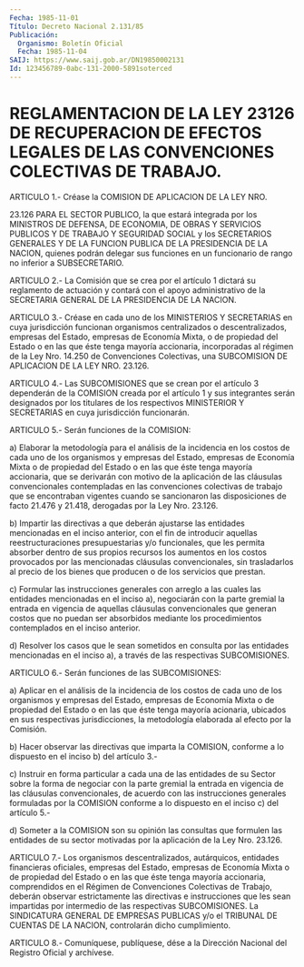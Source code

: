 ```yaml
---
Fecha: 1985-11-01
Título: Decreto Nacional 2.131/85
Publicación:
  Organismo: Boletín Oficial
  Fecha: 1985-11-04
SAIJ: https://www.saij.gob.ar/DN19850002131
Id: 123456789-0abc-131-2000-5891soterced
---
```

# REGLAMENTACION DE LA LEY 23126 DE RECUPERACION DE EFECTOS LEGALES DE LAS CONVENCIONES COLECTIVAS DE TRABAJO.

<a id="1"></a>
ARTICULO  1.-  Créase  la  COMISION  DE  APLICACION  DE LA LEY NRO.

23.126  PARA  EL  SECTOR PUBLICO, la que estará integrada  por  los MINISTROS DE DEFENSA,  DE ECONOMIA, DE OBRAS Y SERVICIOS PUBLICOS Y DE TRABAJO Y SEGURIDAD SOCIAL  y  los SECRETARIOS GENERALES Y DE LA FUNCION  PUBLICA DE LA PRESIDENCIA DE  LA  NACION,  quienes  podrán delegar sus  funciones  en  un  funcionario  de rango no inferior a SUBSECRETARIO.

<a id="2"></a>
ARTICULO  2.-  La Comisión que se crea por el artículo 1 dictará su reglamento de actuación  y  contará  con el apoyo administrativo de la SECRETARIA GENERAL DE LA PRESIDENCIA DE LA NACION.

<a id="3"></a>
ARTICULO  3.-  Créase  en cada uno de los MINISTERIOS Y SECRETARIAS en  cuya  jurisdicción  funcionan    organismos    centralizados  o descentralizados, empresas del Estado, empresas de Economía  Mixta, o  de  propiedad  del  Estado  o  en  las  que  éste  tenga mayoría accionaria,  incorporadas  al  régimen  de  la  Ley Nro. 14.250  de Convenciones Colectivas, una SUBCOMISION DE APLICACION  DE  LA  LEY NRO. 23.126.

<a id="4"></a>
ARTICULO  4.-  Las  SUBCOMISIONES  que  se  crean por el artículo 3 dependerán  de  la  COMISION  creada  por  el  artículo   1  y  sus integrantes  serán  designados por los titulares de los respectivos MINISTERIOR  Y  SECRETARIAS    en  cuya  jurisdicción  funcionarán.

<a id="5"></a>
ARTICULO 5.- Serán funciones de la COMISION:

a)  Elaborar  la  metodología  para el análisis de la incidencia en los costos de cada uno de los organismos  y  empresas  del  Estado, empresas  de Economía Mixta o de propiedad del Estado o en las  que éste tenga  mayoría  accionaria,  que se derivarán con motivo de la aplicación  de  las cláusulas convencionales  contempladas  en  las convenciones colectivas  de  trabajo  que  se  encontraban vigentes cuando se sancionaron las disposiciones de facto  21.476  y 21.418, derogadas por la Ley Nro. 23.126.

b)  Impartir  las  directivas a que deberán ajustarse las entidades mencionadas  en  el inciso  anterior,  con  el  fin  de  introducir aquellas reestructuraciones  presupuestarias  y/o  funcionales, que les  permita absorber dentro de sus propios recursos  los  aumentos en los costos provocados por las mencionadas cláusulas convencionales,  sin  trasladarlos  al  precio  de  los  bienes que producen o de los servicios que prestan.

c)  Formular  las instrucciones generales con arreglo a las  cuales las entidades mencionadas  en el inciso a), negociarán con la parte gremial la entrada en vigencia de aquellas cláusulas convencionales que generan costos  que  no  puedan  ser  absorbidos mediante  los  procedimientos  contemplados  en el inciso anterior.

d)  Resolver los casos que le sean sometidos en  consulta  por  las entidades  mencionadas en el inciso a), a través de las respectivas SUBCOMISIONES.

<a id="6"></a>
ARTICULO 6.- Serán funciones de las SUBCOMISIONES:

a)  Aplicar  en  el análisis de la incidencia de los costos de cada uno de los organismos  y  empresas del Estado, empresas de Economía Mixta o de propiedad del Estado  o  en  las  que éste tenga mayoría acionaria,    ubicados  en  sus  respectivas  jurisdicciones,    la metodología elaborada al efecto por la Comisión.

b) Hacer observar  las directivas que imparta la COMISION, conforme a lo dispuesto en el inciso b) del artículo 3.-

c) Instruir en forma  particular  a cada una de las entidades de su Sector sobre la forma de negociar con  la  parte gremial la entrada en vigencia de las cláusulas convencionales,  de  acuerdo  con  las instrucciones  generales  formuladas  por la COMISION conforme a lo dispuesto en el inciso c) del artículo 5.-

d) Someter a la COMISION son su opinión  las consultas que formulen las entidades de su sector motivadas por la  aplicación  de  la Ley Nro. 23.126.

<a id="7"></a>
ARTICULO    7.-    Los  organismos  descentralizados,  autárquicos, entidades financieras  oficiales,  empresas del Estado, empresas de Economía Mixta o de propiedad del Estado  o  en  las que éste tenga mayoría  accionaria,  comprendidos  en  el Régimen de  Convenciones Colectivas    de  Trabajo,  deberán  observar  estrictamente    las directivas e instrucciones  que  les sean impartidas por intermedio de  las  respectivas  SUBCOMISIONES.   La  SINDICATURA  GENERAL  DE EMPRESAS  PUBLICAS  y/o  el  TRIBUNAL  DE  CUENTAS  DE  LA  NACION, controlarán dicho cumplimiento.

<a id="8"></a>
ARTICULO  8.- Comuníquese, publíquese, dése a la Dirección Nacional del Registro Oficial y archívese.